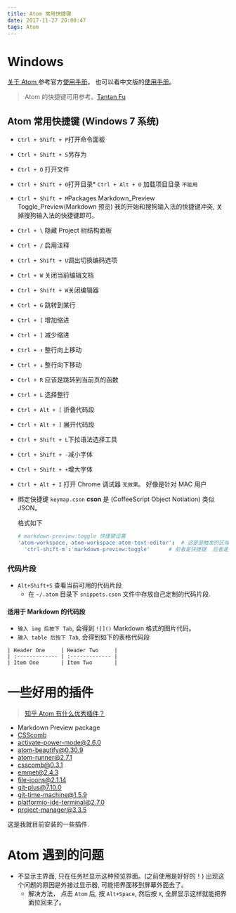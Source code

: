 ```yaml
---
title: Atom 常用快捷键
date: 2017-11-27 20:00:47
tags: Atom
---
```


# Windows

[关于 Atom ](https://atom.io)
参考官方[使用手册](http://flight-manual.atom.io/)。 也可以看中文版的[使用手册](https://www.gitbook.com/book/wizardforcel/atom-flight-manual-zh-cn/details)。

> Atom 的快捷键可用参考。[Tantan Fu](https://github.com/futantan/atom)

## Atom 常用快捷键 (Windows 7 系统)

* `Ctrl + Shift + P`打开命令面板
* `Ctrl + Shift + S`另存为  
* `Ctrl + O`        打开文件    
* `Ctrl + Shift + O`打开目录* `Ctrl + Alt + O` 加载项目目录 `不能用`
* `Ctrl + Shift + M`Packages Markdown_Preview Toggle_Preview(Markdown 预览) 我的开始和搜狗输入法的快捷键冲突, 关掉搜狗输入法的快捷键即可。
* `Ctrl + \`        隐藏 Project 树结构面板
* `Ctrl + /`        启用注释
* `Ctrl + Shift + U`调出切换编码选项
* `Ctrl + W`        关闭当前编辑文档
* `Ctrl + Shift + W`关闭编辑器
* `Ctrl + G`        跳转到某行
* `Ctrl + [`        增加缩进
* `Ctrl + ]`        减少缩进
* `Ctrl + ↑`        整行向上移动
* `Ctrl + ↓`        整行向下移动
* `Ctrl + R`        应该是跳转到当前页的函数
* `Ctrl + L`        选择整行
* `Ctrl + Alt + [`  折叠代码段
* `Ctrl + Alt + ]`  展开代码段
* `Ctrl + Shift + L`下拉语法选择工具
* `Ctrl + Shift + -`减小字体
* `Ctrl + Shift + +`增大字体

* `Ctrl + Alt + I`	打开 Chrome 调试器 `无效果`。  好像是针对 MAC 用户


* 绑定快捷键 `keymap.cson` **cson** 是 (CoffeeScript Object Notiation) 类似 JSON。

    格式如下

    ```cson
    # markdown-preview:toggle 快捷键设置
    'atom-workspace, atom-workspace atom-text-editor':  # 这是是触发的区域
      'ctrl-shift-m':'markdown-preview:toggle'      # 前者是快捷键  后者是触发的命令(触发的命令可以再 setting 中得到)
    ```

### 代码片段
* `Alt+Shift+S`     查看当前可用的代码片段
    * 在 `~/.atom` 目录下 `snippets.cson` 文件中存放自己定制的代码片段.

#### 适用于 Markdown 的代码段    
* `输入 img 后按下 Tab`,  会得到 `![]()` Markdown 格式的图片代码。
* `输入 table 后按下 Tab`, 会得到如下的表格代码段

```
| Header One     | Header Two     |
| :------------- | :------------- |
| Item One       | Item Two       |
```

#  一些好用的插件
> [知乎 Atom 有什么优秀插件？](https://www.zhihu.com/question/39938370/answer/91424130?from=profile_answer_card)

* Markdown Preview package
* [CSScomb](http://csscomb.com)     
* activate-power-mode@2.6.0
* atom-beautify@0.30.9
* atom-runner@2.7.1
* csscomb@0.3.1
* emmet@2.4.3
* file-icons@2.1.14
* git-plus@7.10.0
* git-time-machine@1.5.9
* platformio-ide-terminal@2.7.0
* project-manager@3.3.5

这是我就目前安装的一些插件.

# Atom 遇到的问题

* 不显示主界面, 只在任务栏显示这种预览界面。(之前使用是好好的！) 出现这个问题的原因是外接过显示器, 可能把界面移到屏幕外面去了。
    * 解决方法， 点击 `Atom` 后, 按 `Alt+Space`, 然后按 `X`, 全屏显示这样就能把界面拉回来了。

